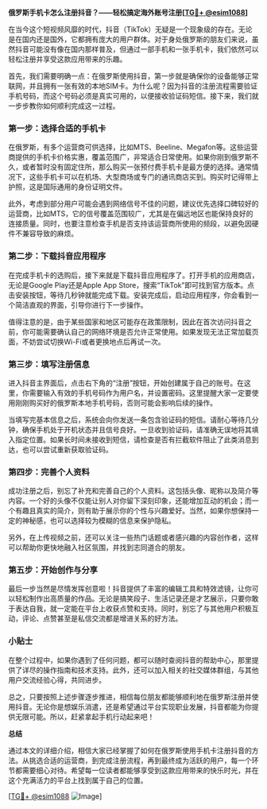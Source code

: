 **俄罗斯手机卡怎么注册抖音？——轻松搞定海外账号注册[[TG💪+ @esim1088](https://t.me/s/esim1088)]**

在当今这个短视频风靡的时代，抖音（TikTok）无疑是一个现象级的存在。无论是在国内还是国外，它都拥有庞大的用户群体。对于身处俄罗斯的朋友们来说，虽然抖音可能没有像在国内那样普及，但通过一部手机和一张手机卡，我们依然可以轻松注册并享受这款应用带来的乐趣。

首先，我们需要明确一点：在俄罗斯使用抖音，第一步就是确保你的设备能够正常联网，并且拥有一张有效的本地SIM卡。为什么呢？因为抖音的注册流程需要验证手机号码，而这个号码必须是真实可用的，以便接收验证码短信。接下来，我们就一步步教你如何顺利完成这一过程。

### 第一步：选择合适的手机卡

在俄罗斯，有多个运营商可供选择，比如MTS、Beeline、Megafon等。这些运营商提供的手机卡价格实惠，覆盖范围广，非常适合日常使用。如果你刚到俄罗斯不久，或者暂时没有固定住所，那么购买一张预付费手机卡是最方便的选择。通常情况下，这些手机卡可以在机场、大型商场或专门的通讯商店买到。购买时记得带上护照，这是国际通用的身份证明文件。

此外，考虑到部分用户可能会遇到网络信号不佳的问题，建议优先选择口碑较好的运营商，比如MTS，它的信号覆盖范围较广，尤其是在偏远地区也能保持良好的连接质量。同时，也要注意检查手机是否支持该运营商所使用的频段，以避免因硬件不兼容导致的麻烦。

### 第二步：下载抖音应用程序

在完成手机卡的选购后，接下来就是下载抖音应用程序了。打开手机的应用商店，无论是Google Play还是Apple App Store，搜索“TikTok”即可找到官方版本。点击安装按钮，等待几秒钟就能完成下载。安装完成后，启动应用程序，你会看到一个简洁直观的界面，引导你进行下一步操作。

值得注意的是，由于某些国家和地区可能存在政策限制，因此在首次访问抖音之前，你可能需要确认自己的网络环境是否允许正常使用。如果发现无法正常加载页面，不妨尝试切换Wi-Fi或者更换地点后再试一次。

### 第三步：填写注册信息

进入抖音主界面后，点击右下角的“注册”按钮，开始创建属于自己的账号。在这里，你需要输入有效的手机号码作为用户名，并设置密码。这里提醒大家一定要使用刚刚购买好的俄罗斯本地手机号码，否则可能会影响后续的操作。

当填写完基本信息之后，系统会向你发送一条包含验证码的短信。请耐心等待几分钟，确保手机处于开机状态并且信号良好。一旦收到验证码，请准确无误地将其填入指定位置。如果长时间未接收到短信，请检查是否有拦截软件阻止了此类消息到达，也可以尝试重新获取验证码。

### 第四步：完善个人资料

成功注册之后，别忘了补充和完善自己的个人资料。这包括头像、昵称以及简介等内容。一个好的头像不仅能让别人对你留下深刻印象，还能增加互动的机会；而一个有趣且真实的简介，则有助于展示你的个性与兴趣爱好。当然，如果你想保持一定的神秘感，也可以选择较为模糊的信息来保护隐私。

另外，在上传视频之前，还可以关注一些热门话题或者感兴趣的内容创作者，这样可以帮助你更快地融入社区氛围，并找到志同道合的朋友。

### 第五步：开始创作与分享

最后一步当然是尽情发挥创意啦！抖音提供了丰富的编辑工具和特效滤镜，让你可以轻松制作出高质量的作品。无论是搞笑段子、生活记录还是才艺展示，只要你敢于表达自我，就一定能在平台上收获点赞和支持。同时，别忘了与其他用户积极互动，评论、点赞甚至是私信交流都是增进关系的好方法。

### 小贴士

在整个过程中，如果你遇到了任何问题，都可以随时查阅抖音的帮助中心，那里提供了详尽的操作指南和技术支持。此外，还可以加入相关的社交媒体群组，与其他用户交流经验心得，共同进步。

总之，只要按照上述步骤逐步推进，相信每位朋友都能够顺利地在俄罗斯注册并使用抖音。无论你是想娱乐消遣，还是希望通过平台实现职业发展，抖音都能为你提供无限可能。所以，赶紧拿起手机行动起来吧！

**总结**

通过本文的详细介绍，相信大家已经掌握了如何在俄罗斯使用手机卡注册抖音的方法。从挑选合适的运营商，到完成注册流程，再到最终成为活跃的用户，每一个环节都需要细心对待。希望每一位读者都能够享受到这款应用带来的快乐时光，并在这个充满活力的平台上找到属于自己的位置。

[[TG💪+ @esim1088](https://t.me/s/esim1088) ![Image](https://i.postimg.cc/4NQfJmqS/Snipaste-2025-05-13-00-14-12.png)]